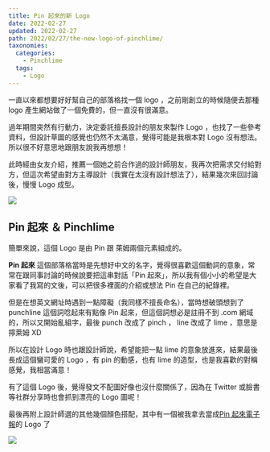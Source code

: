 ```yaml
---
title: Pin 起來的新 Logo
date: 2022-02-27
updated: 2022-02-27
path: 2022/02/27/the-new-logo-of-pinchlime/
taxonomies:
  categories: 
    - Pinchlime
  tags:
    - Logo
---
```


一直以來都想要好好幫自己的部落格找一個 logo ，之前剛創立的時候隨便去那種 logo 產生網站做了一個免費的，但一直沒有很滿意。

過年期間突然有行動力，決定委託擅長設計的朋友來製作 Logo ，也找了一些參考資料，但設計草圖的感覺也仍然不太滿意，覺得可能是我根本對 Logo 沒有想法。所以很不好意思地跟朋友說我再想想！

此時經由女友介紹，推薦一個她之前合作過的設計師朋友，我再次把需求交付給對方，但這次希望由對方主導設計（我實在太沒有設計想法了），結果幾次來回討論後，慢慢 Logo 成型。

![](https://pinchlime-screenshots.s3.ap-northeast-1.amazonaws.com/the-logo-of-pinchlime_fJJLpp.webp)

<!-- more -->

## Pin 起來 ＆ Pinchlime

簡單來說，這個 Logo 是由 Pin 跟 萊姆兩個元素組成的。

**Pin 起來** 這個部落格當時是先想好中文的名字，覺得很喜歡這個動詞的意象，常常在跟同事討論的時候說要把這串對話「Pin 起來」，所以我有個小小的希望是大家看了我寫的文後，可以把很多裡面的介紹或想法 Pin 在自己的紀錄裡。

但是在想英文網址時遇到一點障礙（我同樣不擅長命名），當時想破頭想到了 punchline 這個詞唸起來有點像 Pin 起來，但這個詞想必是註冊不到 .com 網域的，所以又開始亂組字，最後 punch 改成了 pinch ， line 改成了 lime ，意思是擰萊姆 XD

所以在設計 Logo 時也跟設計師說，希望能把一點 lime 的意象放進來，結果最後長成這個蠻可愛的 Logo ，有 pin 的動感，也有 lime 的造型，也是我喜歡的對稱感覺，我相當滿意！

有了這個 Logo 後，覺得發文不配圖好像也沒什麼關係了，因為在 Twitter 或臉書等社群分享時也會抓到漂亮的 Logo 圖呢！

最後再附上設計師選的其他幾個顏色搭配，其中有一個被我拿去當成[Pin 起來電子報](https://pinchlime.substack.com/)的 Logo 了

![](https://pinchlime-screenshots.s3.ap-northeast-1.amazonaws.com/pinchlime-logos_YCuipA.webp)